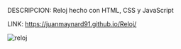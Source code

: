 DESCRIPCION: Reloj hecho con HTML, CSS y JavaScript

LINK: https://juanmaynard91.github.io/Reloj/

![reloj](https://user-images.githubusercontent.com/74424452/121136487-19073e80-c80c-11eb-8a58-e8533ce83a7d.png)
